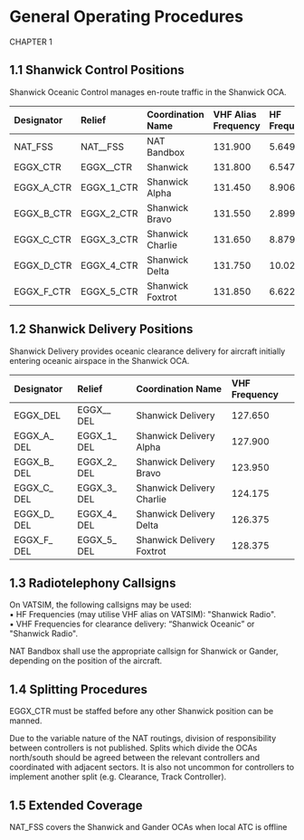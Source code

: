 # General Operating Procedures
CHAPTER 1

## 1.1 Shanwick Control Positions
Shanwick Oceanic Control manages en-route traffic in the Shanwick OCA.

| Designator | Relief | Coordination Name | VHF Alias Frequency | HF Frequency |
| :- | :- | :- | :- | :- |
| NAT_FSS | NAT__FSS | NAT Bandbox | 131.900 | 5.649 |
| EGGX_CTR | EGGX__CTR | Shanwick | 131.800 | 6.547 |
| EGGX_A_CTR | EGGX_1_CTR | Shanwick Alpha | 131.450 | 8.906 |
| EGGX_B_CTR | EGGX_2_CTR | Shanwick Bravo | 131.550 | 2.899 |
| EGGX_C_CTR | EGGX_3_CTR | Shanwick Charlie | 131.650 | 8.879 |
| EGGX_D_CTR | EGGX_4_CTR | Shanwick Delta | 131.750 | 10.021 |
| EGGX_F_CTR | EGGX_5_CTR | Shanwick Foxtrot | 131.850 | 6.622 |

## 1.2 Shanwick Delivery Positions
Shanwick Delivery provides oceanic clearance delivery for aircraft initially entering oceanic airspace in the Shanwick OCA.

| Designator  | Relief      | Coordination Name    | VHF Frequency|
| :---------- | :---------- | :------------------------ | :------ |
| EGGX_DEL    | EGGX__ DEL  | Shanwick Delivery         | 127.650 |
| EGGX_A_ DEL | EGGX_1_ DEL | Shanwick Delivery Alpha   | 127.900 |
| EGGX_B_ DEL | EGGX_2_ DEL | Shanwick Delivery Bravo   | 123.950 |
| EGGX_C_ DEL | EGGX_3_ DEL | Shanwick Delivery Charlie | 124.175 |
| EGGX_D_ DEL | EGGX_4_ DEL | Shanwick Delivery Delta   | 126.375 |
| EGGX_F_ DEL | EGGX_5_ DEL | Shanwick Delivery Foxtrot | 128.375 |

## 1.3 Radiotelephony Callsigns
On VATSIM, the following callsigns may be used:<br>
▪ HF Frequencies (may utilise VHF alias on VATSIM): "Shanwick Radio".<br>
▪ VHF Frequencies for clearance delivery: “Shanwick Oceanic” or "Shanwick Radio".

NAT Bandbox shall use the appropriate callsign for Shanwick or Gander, depending on the position
of the aircraft.

## 1.4 Splitting Procedures
EGGX_CTR must be staffed before any other Shanwick position can be manned.

Due to the variable nature of the NAT routings, division of responsibility between controllers is not
published. Splits which divide the OCAs north/south should be agreed between the relevant
controllers and coordinated with adjacent sectors. It is also not uncommon for controllers to
implement another split (e.g. Clearance, Track Controller).
## 1.5 Extended Coverage
NAT_FSS covers the Shanwick and Gander OCAs when local ATC is offline
